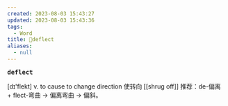 ```yaml
---
created: 2023-08-03 15:43:27
updated: 2023-08-03 15:43:36
tags:
  - Word
title: 📖deflect
aliases:
  - null
---
```


<pre><strong>deflect</strong></pre>
[dɪ'flekt]
v. to cause to change direction 使转向
[[shrug off]]
推荐：de-偏离 + flect-弯曲 → 偏离弯曲 → 偏斜。